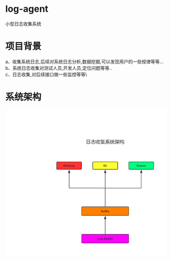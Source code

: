 # log-agent
小型日志收集系统

# 项目背景
a、收集系统日志,后续对系统日志分析,数据挖掘,可以发现用户的一些规律等等...\
b、系统日志收集对测试人员,开发人员,定位问题等等..\
c、日志收集,对后续接口做一些监控等等\

# 系统架构
![](https://github.com/duanlei123/log-agent/blob/master/IMG/%E6%97%A5%E5%BF%97%E6%94%B6%E9%9B%86%E7%B3%BB%E7%BB%9F%E6%9E%B6%E6%9E%84%E5%9B%BE.png)
